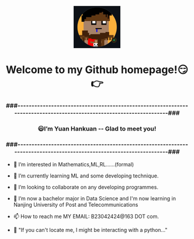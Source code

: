 <div align=center>
  <img width=128 src="image/figure.png">
</div>
<h1 align="center">Welcome to my Github homepage!😏👉</h1>
<h3 align="center" >###--------------------------------------------------------------------------------------------------------------------###</h3>
<h3 align="center" >😃I’m Yuan Hankuan -- Glad to meet you!</h3>
<h3 align="center" >###--------------------------------------------------------------------------------------------------------------------###</h3>




- 👀 I’m interested in Mathematics,ML,RL......(formal)
  
- 🌱 I’m currently learning ML and some developing technique.
  
- 💞️ I’m looking to collaborate on any developing programmes.
  
- 🍉 I’m now a bachelor major in Data Science and I'm now learning in Nanjing University of Post and Telecommunications
  
- 📫 How to reach me MY EMAIL: B23042424@163 DOT com.

- 🐍 "If you can't locate me, I might be interacting with a python..."



<!---
WilbertYuan/WilbertYuan is a ✨ special ✨ repository because its `README.md` (this file) appears on your GitHub profile.
You can click the Preview link to take a look at your changes.
--->
